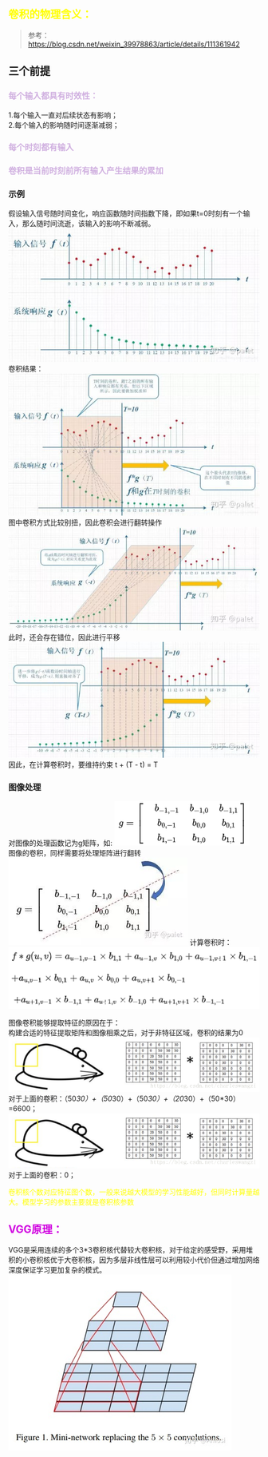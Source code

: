 ## <font color=yellow>卷积的物理含义：</font> 
> 参考：https://blog.csdn.net/weixin_39978863/article/details/111361942
## 三个前提 
### <font color='dogblue'>每个输入都具有时效性：</font>  
1.每个输入一直对后续状态有影响；  
2.每个输入的影响随时间逐渐减弱；
### <font color='dogblue'>每个时刻都有输入 
### 卷积是当前时刻前所有输入产生结果的累加 </font> 
### 示例  
假设输入信号随时间变化，响应函数随时间指数下降，即如果t=0时刻有一个输入，那么随时间流逝，该输入的影响不断减弱。 
![示例1Alt](./pic/卷积范例1.png)    
卷积结果：  
![示例2Alt](pic/卷积范例2.png)  
图中卷积方式比较别扭，因此卷积会进行翻转操作  
![示例3Alt](pic/卷积示例3.png)  
此时，还会存在错位，因此进行平移  
![示例4Alt](pic/卷积范例4.png)  
因此，在计算卷积时，要维持约束 t + (T - t) = T  

### 图像处理
对图像的处理函数记为g矩阵，如:
![示例5Alt](pic/处理矩阵.png)  
图像的卷积，同样需要将处理矩阵进行翻转  
![示例6Alt](pic/处理矩阵翻转.png)
计算卷积时：  
![示例7Alt](pic/图像卷积计算.png)

图像卷积能够提取特征的原因在于：  
构建合适的特征提取矩阵和图像相乘之后，对于非特征区域，卷积的结果为0  
![示例8Alt](pic/图像特征提取1.png)
对于上面的卷积：（50*30）+（50*30）+（50*30）+（20*30）+（50*30）=6600；  
![示例8Alt](pic/图像特征提取1.png)
对于上面的卷积：0；

<font color='yellow'> 卷积核个数对应特征图个数，一般来说越大模型的学习性能越好，但同时计算量越大。模型学习的参数主要就是卷积核参数</font>  

## <font color=dogyel>VGG原理：</font>
VGG是采用连续的多个3*3卷积核代替较大卷积核，对于给定的感受野，采用堆积的小卷积核优于大卷积核，因为多层非线性层可以利用较小代价但通过增加网络深度保证学习更加复杂的模式。  
![3*3卷积核Alt](./pic/3*3卷积核.jpg)  